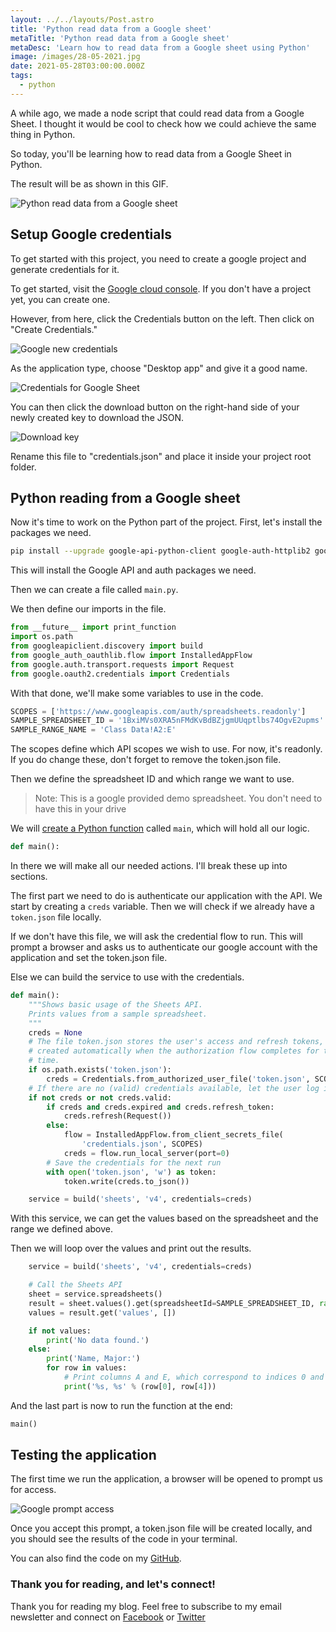 ```yaml
---
layout: ../../layouts/Post.astro
title: 'Python read data from a Google sheet'
metaTitle: 'Python read data from a Google sheet'
metaDesc: 'Learn how to read data from a Google sheet using Python'
image: /images/28-05-2021.jpg
date: 2021-05-28T03:00:00.000Z
tags:
  - python
---
```


A while ago, we made a node script that could read data from a Google Sheet.
I thought it would be cool to check how we could achieve the same thing in Python.

So today, you'll be learning how to read data from a Google Sheet in Python.

The result will be as shown in this GIF.

![Python read data from a Google sheet](https://cdn.hashnode.com/res/hashnode/image/upload/v1621924300622/GFPd8mbIY.gif)

## Setup Google credentials

To get started with this project, you need to create a google project and generate credentials for it.

To get started, visit the [Google cloud console](https://console.cloud.google.com/apis). If you don't have a project yet, you can create one.

However, from here, click the Credentials button on the left.
Then click on "Create Credentials."

![Google new credentials](https://cdn.hashnode.com/res/hashnode/image/upload/v1621922728543/SBbWGgZVz.png)

As the application type, choose "Desktop app" and give it a good name.

![Credentials for Google Sheet](https://cdn.hashnode.com/res/hashnode/image/upload/v1621922780654/bOray41p_.png)

You can then click the download button on the right-hand side of your newly created key to download the JSON.

![Download key](https://cdn.hashnode.com/res/hashnode/image/upload/v1621922860615/ObKMMDxf0.png)

Rename this file to "credentials.json" and place it inside your project root folder.

## Python reading from a Google sheet

Now it's time to work on the Python part of the project.
First, let's install the packages we need.

```bash
pip install --upgrade google-api-python-client google-auth-httplib2 google-auth-oauthlib
```

This will install the Google API and auth packages we need.

Then we can create a file called `main.py`.

We then define our imports in the file.

```python
from __future__ import print_function
import os.path
from googleapiclient.discovery import build
from google_auth_oauthlib.flow import InstalledAppFlow
from google.auth.transport.requests import Request
from google.oauth2.credentials import Credentials
```

With that done, we'll make some variables to use in the code.

```python
SCOPES = ['https://www.googleapis.com/auth/spreadsheets.readonly']
SAMPLE_SPREADSHEET_ID = '1BxiMVs0XRA5nFMdKvBdBZjgmUUqptlbs74OgvE2upms'
SAMPLE_RANGE_NAME = 'Class Data!A2:E'
```

The scopes define which API scopes we wish to use. For now, it's readonly. If you do change these, don't forget to remove the token.json file.

Then we define the spreadsheet ID and which range we want to use.

> Note: This is a google provided demo spreadsheet. You don't need to have this in your drive

We will [create a Python function](https://daily-dev-tips.com/posts/writing-functions-in-python/) called `main`, which will hold all our logic.

```python
def main():
```

In there we will make all our needed actions. I'll break these up into sections.

The first part we need to do is authenticate our application with the API.
We start by creating a `creds` variable. Then we will check if we already have a `token.json` file locally.

If we don't have this file, we will ask the credential flow to run. This will prompt a browser and asks us to authenticate our google account with the application and set the token.json file.

Else we can build the service to use with the credentials.

```python
def main():
    """Shows basic usage of the Sheets API.
    Prints values from a sample spreadsheet.
    """
    creds = None
    # The file token.json stores the user's access and refresh tokens, and is
    # created automatically when the authorization flow completes for the first
    # time.
    if os.path.exists('token.json'):
        creds = Credentials.from_authorized_user_file('token.json', SCOPES)
    # If there are no (valid) credentials available, let the user log in.
    if not creds or not creds.valid:
        if creds and creds.expired and creds.refresh_token:
            creds.refresh(Request())
        else:
            flow = InstalledAppFlow.from_client_secrets_file(
                'credentials.json', SCOPES)
            creds = flow.run_local_server(port=0)
        # Save the credentials for the next run
        with open('token.json', 'w') as token:
            token.write(creds.to_json())

    service = build('sheets', 'v4', credentials=creds)
```

With this service, we can get the values based on the spreadsheet and the range we defined above.

Then we will loop over the values and print out the results.

```python
    service = build('sheets', 'v4', credentials=creds)

    # Call the Sheets API
    sheet = service.spreadsheets()
    result = sheet.values().get(spreadsheetId=SAMPLE_SPREADSHEET_ID, range=SAMPLE_RANGE_NAME).execute()
    values = result.get('values', [])

    if not values:
        print('No data found.')
    else:
        print('Name, Major:')
        for row in values:
            # Print columns A and E, which correspond to indices 0 and 4.
            print('%s, %s' % (row[0], row[4]))
```

And the last part is now to run the function at the end:

```python
main()
```

## Testing the application

The first time we run the application, a browser will be opened to prompt us for access.

![Google prompt access](https://cdn.hashnode.com/res/hashnode/image/upload/v1621924131456/HYpRnRFhR.png)

Once you accept this prompt, a token.json file will be created locally, and you should see the results of the code in your terminal.

You can also find the code on my [GitHub](https://gist.github.com/rebelchris/fef3f79af30a45f6522fc4ac73ed8901).

### Thank you for reading, and let's connect!

Thank you for reading my blog. Feel free to subscribe to my email newsletter and connect on [Facebook](https://www.facebook.com/DailyDevTipsBlog) or [Twitter](https://twitter.com/DailyDevTips1)
